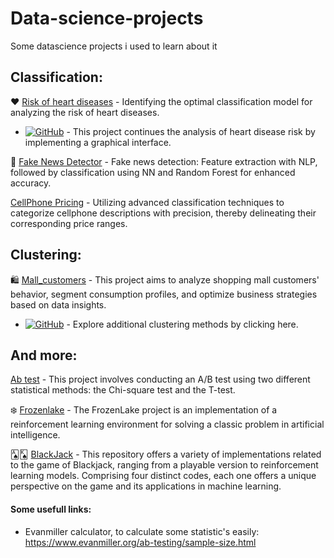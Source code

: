 # Data-science-projects
Some datascience projects i used to learn about it

## Classification:

❤️ [Risk of heart diseases](https://github.com/Barboss4/Data-science-projects/blob/main/Risk_of_Heart_Disease.ipynb) -  Identifying the optimal classification model for analyzing the risk of heart diseases.

-  [![GitHub](https://img.shields.io/badge/GitHub-View%20Project-blue)](https://github.com/Barboss4/Risk-of-Heart-Disease/tree/main) - This project continues the analysis of heart disease risk by implementing a graphical interface.

📰 [Fake News Detector](https://github.com/Barboss4/Data-science-projects/blob/main/Fake_news_detector.ipynb) - Fake news detection: Feature extraction with NLP, followed by classification using NN and Random Forest for enhanced accuracy.

[CellPhone Pricing](https://github.com/Barboss4/Data-science-projects/blob/main/Pre%C3%A7o_do_celular.ipynb) - Utilizing advanced classification techniques to categorize cellphone descriptions with precision, thereby delineating their corresponding price ranges.

## Clustering:

🛍️ [Mall_customers](https://github.com/Barboss4/Data-science-projects/blob/main/Mall_customers.ipynb) - This project aims to analyze shopping mall customers' behavior, segment consumption profiles, and optimize business strategies based on data insights.

- [![GitHub](https://img.shields.io/badge/GitHub-View%20Project-blue)](https://github.com/Barboss4/Clustering-Methods) - Explore additional clustering methods by clicking here.

## And more:

[Ab test](https://github.com/Barboss4/Data-science-projects/blob/main/Teste_A_B.ipynb) - This project involves conducting an A/B test using two different statistical methods: the Chi-square test and the T-test.

❄️ [Frozenlake](https://github.com/Barboss4/Data-science-projects/blob/main/Frozenlake.ipynb) - The FrozenLake project is an implementation of a reinforcement learning environment for solving a classic problem in artificial intelligence.

🂡🂮 [BlackJack](https://github.com/Barboss4/Repositorio-de-Blackjack-Implementacao-Jogaveis-e-Modelos-de-Aprendizado-por-Reforco) - This repository offers a variety of implementations related to the game of Blackjack, ranging from a playable version to reinforcement learning models. Comprising four distinct codes, each one offers a unique perspective on the game and its applications in machine learning.



#### Some usefull links:

- Evanmiller calculator, to calculate some statistic's easily: https://www.evanmiller.org/ab-testing/sample-size.html

